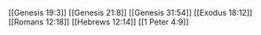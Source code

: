 [[Genesis 19:3]]
[[Genesis 21:8]]
[[Genesis 31:54]]
[[Exodus 18:12]]
[[Romans 12:18]]
[[Hebrews 12:14]]
[[1 Peter 4:9]]
